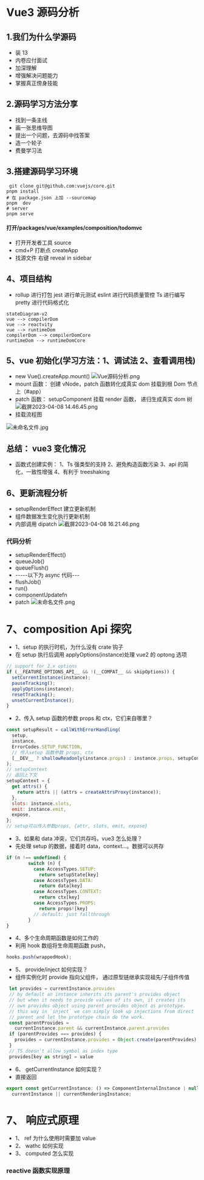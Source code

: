 # Vue3 源码分析

## 1.我们为什么学源码

- 装 13
- 内卷应付面试
- 加深理解
- 增强解决问题能力
- 掌握真正傍身技能

## 2.源码学习方法分享

- 找到一条主线
- 画一张思维导图
- 提出一个问题，去源码中找答案
- 造一个轮子
- 费曼学习法

## 3.搭建源码学习环境

```shell
 git clone git@github.com:vuejs/core.git
pnpm install
# 在 package.json 上加 --sourcemap
pnpm  dev
# server
pnpm serve
```

#### 打开/packages/vue/examples/composition/todomvc

- 打开开发者工具 source
- cmd+P 打断点 createApp
- 找源文件 右键 reveal in sidebar

## 4、项目结构

- rollup 进行打包 jest 进行单元测试 eslint 进行代码质量管控 Ts 进行编写 pretty 进行代码格式化

```mermaid
stateDiagram-v2
vue --> compilerDom
vue --> reactvity
vue --> runtimeDom
compilerDom --> compilerDomCore
runtimeDom --> runtimeDomCore
```

## 5、vue 初始化(学习方法：1、调试法 2、查看调用栈)

- new Vue().createApp.mount()
  ![Vue源码分析.png](https://p1-juejin.byteimg.com/tos-cn-i-k3u1fbpfcp/2e2d5243498e4d7f897f3c136dad3332~tplv-k3u1fbpfcp-watermark.image?)
- mount 函数： 创建 vNode，patch 函数转化成真实 dom 挂载到根 Dom 节点上（#app）
- patch 函数： setupComponent 挂载 render 函数， 递归生成真实 dom 树
  ![截屏2023-04-08 14.46.45.png](https://p9-juejin.byteimg.com/tos-cn-i-k3u1fbpfcp/34ce4ab008bf4517867d8797cd6e3291~tplv-k3u1fbpfcp-watermark.image?)
- 挂载流程图

![未命名文件.jpg](https://p3-juejin.byteimg.com/tos-cn-i-k3u1fbpfcp/fbff7018449642f4b93ef2ad5332914d~tplv-k3u1fbpfcp-watermark.image?)

## 总结： vue3 变化情况

- 函数式创建实例： 1、Ts 强类型的支持 2、避免构造函数污染 3、api 的简化，一致性增强 4、有利于 treeshaking

## 6、更新流程分析

- setupRenderEffect 建立更新机制
- 组件数据发生变化执行更新机制
- 内部调用 dipatch
  ![截屏2023-04-08 16.21.46.png](https://p1-juejin.byteimg.com/tos-cn-i-k3u1fbpfcp/dee287f6d65f4fd1a0cbd0a095e06094~tplv-k3u1fbpfcp-watermark.image?)

### 代码分析

- setupRenderEffect()
- queueJob()
- queueFlush()
- -----以下为 async 代码---
- flushJob()
- run()
- componentUpdatefn
- patch
  ![未命名文件.png](https://p3-juejin.byteimg.com/tos-cn-i-k3u1fbpfcp/81cbbc7a51164868a27279a13b2dc2aa~tplv-k3u1fbpfcp-watermark.image?)

# 7、composition Api 探究

- 1、setup 的执行时机，为什么没有 crate 钩子
- 在 setup 执行后调用 applyOptions(instance)处理 vue2 的 optong 选项

```javascript
// support for 2.x options
if (__FEATURE_OPTIONS_API__ && !(__COMPAT__ && skipOptions)) {
  setCurrentInstance(instance);
  pauseTracking();
  applyOptions(instance);
  resetTracking();
  unsetCurrentInstance();
}
```

- 2、传入 setup 函数的参数 props 和 ctx，它们来自哪里？

```javascript
const setupResult = callWithErrorHandling(
  setup,
  instance,
  ErrorCodes.SETUP_FUNCTION,
  // 传入setup 函数参数 props, ctx
  [__DEV__ ? shallowReadonly(instance.props) : instance.props, setupContext]
);
// setupContext
// 返回上下文
setupContext = {
  get attrs() {
    return attrs || (attrs = createAttrsProxy(instance));
  },
  slots: instance.slots,
  emit: instance.emit,
  expose,
};
// setup可以传入参数props, {attr, slots, emit, expose}
```

- 3、如果和 data 冲突，它们共存吗，vue3 怎么处理？
- 先处理 setup 的数据，接着时 data，context...。数据可以共存

```javascript
if (n !== undefined) {
        switch (n) {
          case AccessTypes.SETUP:
            return setupState[key]
          case AccessTypes.DATA:
            return data[key]
          case AccessTypes.CONTEXT:
            return ctx[key]
          case AccessTypes.PROPS:
            return props![key]
          // default: just fallthrough
        }
}
```

- 4、多个生命周期函数是如何工作的
- 利用 hook 数组将生命周期函数 push，

```javascript
hooks.push(wrappedHook);
```

- 5、 provide/inject 如何实现？
- 组件实例化时 provide 指向父组件， 通过原型链继承实现祖先/子组件传值

```javascript
 let provides = currentInstance.provides
 // by default an instance inherits its parent's provides object
 // but when it needs to provide values of its own, it creates its
 // own provides object using parent provides object as prototype.
 // this way in `inject` we can simply look up injections from direct
 // parent and let the prototype chain do the work.
 const parentProvides =
   currentInstance.parent && currentInstance.parent.provides
 if (parentProvides === provides) {
   provides = currentInstance.provides = Object.create(parentProvides)
 }
 // TS doesn't allow symbol as index type
 provides[key as string] = value
```

- 6、 getCurrentInstance 如何实现？
- 直接返回

```javascript
export const getCurrentInstance: () => ComponentInternalInstance | null = () =>
  currentInstance || currentRenderingInstance;
```

# 7、 响应式原理

- 1、 ref 为什么使用时需要加 value
- 2、 wathc 如何实现
- 3、 computed 怎么实现

### reactive 函数实现原理

